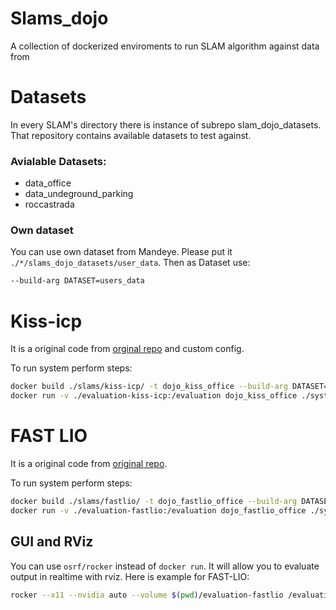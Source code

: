 # Slams_dojo
A collection of dockerized enviroments to run SLAM algorithm against data from 


# Datasets

In every SLAM's directory there is instance of subrepo slam_dojo_datasets.
That repository contains available datasets to test against.

### Avialable Datasets:
 - data_office
 - data_undeground_parking
 - roccastrada

### Own dataset
You can use own dataset from Mandeye. Please put it  `./*/slams_dojo_datasets/user_data`.
Then as Dataset use:
```bash
--build-arg DATASET=users_data
```


# Kiss-icp

It is a original code from [orginal repo](https://github.com/PRBonn/kiss-icp) and custom config.

To run system perform steps:
```bash
docker build ./slams/kiss-icp/ -t dojo_kiss_office --build-arg DATASET=data_office 
docker run -v ./evaluation-kiss-icp:/evaluation dojo_kiss_office ./system_run.sh
```

# FAST LIO

It is a original code from [original repo](https://github.com/hku-mars/FAST_LIO).

To run system perform steps:
```bash
docker build ./slams/fastlio/ -t dojo_fastlio_office --build-arg DATASET=data_office 
docker run -v ./evaluation-fastlio:/evaluation dojo_fastlio_office ./system_run.sh
```



## GUI and RViz

You can use `osrf/rocker` instead of `docker run`. 
It will allow you to evaluate output in realtime with rviz.
Here is example for FAST-LIO:
```bash
rocker --x11 --nvidia auto --volume $(pwd)/evaluation-fastlio /evaluation -- dojo_fastlio_office ./system_run.sh
```
